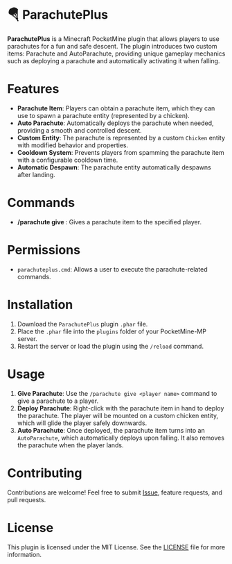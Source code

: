 # 🪂 ParachutePlus

**ParachutePlus** is a Minecraft PocketMine plugin that allows players to use parachutes for a fun and safe descent. The plugin introduces two custom items: Parachute and AutoParachute, providing unique gameplay mechanics such as deploying a parachute and automatically activating it when falling.

# Features

- **Parachute Item**: Players can obtain a parachute item, which they can use to spawn a parachute entity (represented by a chicken).
- **Auto Parachute**: Automatically deploys the parachute when needed, providing a smooth and controlled descent.
- **Custom Entity**: The parachute is represented by a custom `Chicken` entity with modified behavior and properties.
- **Cooldown System**: Prevents players from spamming the parachute item with a configurable cooldown time.
- **Automatic Despawn**: The parachute entity automatically despawns after landing.

# Commands

- **/parachute give <player name>**: Gives a parachute item to the specified player.

# Permissions

- `parachuteplus.cmd`: Allows a user to execute the parachute-related commands.

# Installation

1. Download the `ParachutePlus` plugin `.phar` file.
2. Place the `.phar` file into the `plugins` folder of your PocketMine-MP server.
3. Restart the server or load the plugin using the `/reload` command.

# Usage

1. **Give Parachute**: Use the `/parachute give <player name>` command to give a parachute to a player.
2. **Deploy Parachute**: Right-click with the parachute item in hand to deploy the parachute. The player will be mounted on a custom chicken entity, which will glide the player safely downwards.
3. **Auto Parachute**: Once deployed, the parachute item turns into an `AutoParachute`, which automatically deploys upon falling. It also removes the parachute when the player lands.

# Contributing

Contributions are welcome! Feel free to submit [Issue](https://github.com/pixelwhiz/ParachutePlus/issues/new), feature requests, and pull requests.

# License

This plugin is licensed under the MIT License. See the [LICENSE](https://github.com/pixelwhiz/ParachutePlus/blob/master/LICENSE) file for more information.
